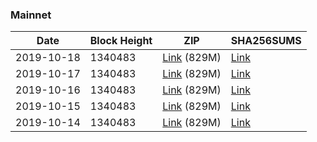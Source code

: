 ### Mainnet

|    Date    | Block Height | ZIP | SHA256SUMS |
| ---------- | ------------ | --- | ---------- |
| 2019-10-18 | 1340483 | [Link](https://s3-ap-southeast-2.amazonaws.com/ion-bootstrap/mainnet/2019-10-18/bootstrap.dat.zip) (829M) | [Link](https://s3-ap-southeast-2.amazonaws.com/ion-bootstrap/mainnet/2019-10-18/SHA256SUMS) |
| 2019-10-17 | 1340483 | [Link](https://s3-ap-southeast-2.amazonaws.com/ion-bootstrap/mainnet/2019-10-17/bootstrap.dat.zip) (829M) | [Link](https://s3-ap-southeast-2.amazonaws.com/ion-bootstrap/mainnet/2019-10-17/SHA256SUMS) |
| 2019-10-16 | 1340483 | [Link](https://s3-ap-southeast-2.amazonaws.com/ion-bootstrap/mainnet/2019-10-16/bootstrap.dat.zip) (829M) | [Link](https://s3-ap-southeast-2.amazonaws.com/ion-bootstrap/mainnet/2019-10-16/SHA256SUMS) |
| 2019-10-15 | 1340483 | [Link](https://s3-ap-southeast-2.amazonaws.com/ion-bootstrap/mainnet/2019-10-15/bootstrap.dat.zip) (829M) | [Link](https://s3-ap-southeast-2.amazonaws.com/ion-bootstrap/mainnet/2019-10-15/SHA256SUMS) |
| 2019-10-14 | 1340483 | [Link](https://s3-ap-southeast-2.amazonaws.com/ion-bootstrap/mainnet/2019-10-14/bootstrap.dat.zip) (829M) | [Link](https://s3-ap-southeast-2.amazonaws.com/ion-bootstrap/mainnet/2019-10-14/SHA256SUMS) |

